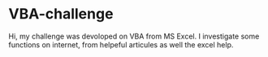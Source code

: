 # VBA-challenge

Hi, my challenge was devoloped on VBA from MS Excel. I investigate some functions on internet, from helpeful articules as well the excel help.

